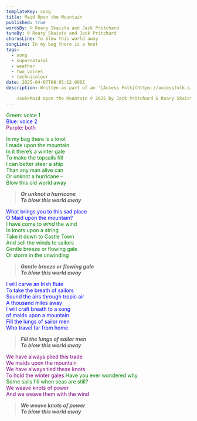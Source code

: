 ```yaml
---
templateKey: song
title: Maid Upon the Mountain
published: true
wordsBy: © Roary Skaista and Jack Pritchard
tuneBy: © Roary Skaista and Jack Pritchard
chorusLine: To blow this world away
songLine: In my bag there is a knot
tags:
  - song
  - supernatural
  - weather
  - two_voices
  - technicolour
date: 2025-04-07T08:05:12.000Z
description: Written as part of an '[Access Folk](https://accessfolk.sites.sheffield.ac.uk/home)' workshop run by [Roary Skaista](https://roary.uk) in February 2025. This song takes its inspiration from the practice of [witches selling knotted strings to sailors](https://museumofwitchcraftandmagic.co.uk/object/knotted-rope/). The knots were said to contain the wind, and by untying a knot the sailor could control the weather.

    <sub>Maid Upon the Mountain © 2025 by Jack Pritchard & Roary Skaista is licensed under CC BY-NC-SA 4.0. To view a copy of this license, visit https://creativecommons.org/licenses/by-nc-sa/4.0/</sub>
---
```


<span style="color:green">Green: voice 1</span>\
<span style="color:blue">Blue: voice 2</span>\
<span style="color:purple">Purple: both</span>


<span style="color:green">In my bag there is a knot\
I made upon the mountain\
In it there’s a winter gale\
To make the topsails fill\
I can better steer a ship\
Than any man alive can\
Or unknot a hurricane –\
Blow this old world away</span>

>***Or unknot a hurricane\
To blow this world away***

<span style="color:blue">What brings you to this sad place\
O Maid upon the mountain?</span>\
<span style="color:green">I have come to *wind* the wind\
In knots upon a string\
Take it down to Castle Town\
And sell the winds to sailors\
Gentle breeze or flowing gale\
Or storm in the unwinding</span>

>***Gentle breeze or flowing gale\
To blow this world away***

<span style="color:blue">I will carve an Irish flute\
To take the breath of sailors\
Sound the airs through tropic air\
A thousand miles away\
I will craft breath to a song\
of maids upon a mountain\
Fill the lungs of sailor men\
Who travel far from home</span>

>***Fill the lungs of sailor men\
To blow this world away***

<span style="color:purple">We have always plied this trade\
We maids upon the mountain\
We have always tied these knots\
To hold the winter gales</span>
<span style="color:green">Have you ever wondered why\
Some sails fill when seas are still?</span>\
<span style="color:purple">We weave knots of power\
And we weave them with the wind</span>

>***We weave knots of power\
To blow this world away***
